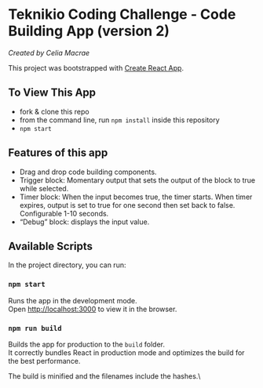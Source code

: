# Teknikio Coding Challenge - Code Building App (version 2)

_Created by Celia Macrae_

This project was bootstrapped with [Create React App](https://github.com/facebook/create-react-app).

## To View This App
- fork & clone this repo
- from the command line, run `npm install` inside this repository
- `npm start`

## Features of this app
- Drag and drop code building components.
- Trigger block: Momentary output that sets the output of the block to true while selected.
- Timer block: When the input becomes true, the timer starts. When timer expires, output is set to true for one second then set back to false. Configurable 1-10 seconds. 
- “Debug” block: displays the input value.

## Available Scripts

In the project directory, you can run:

### `npm start`

Runs the app in the development mode.\
Open [http://localhost:3000](http://localhost:3000) to view it in the browser.

### `npm run build`

Builds the app for production to the `build` folder.\
It correctly bundles React in production mode and optimizes the build for the best performance.

The build is minified and the filenames include the hashes.\
